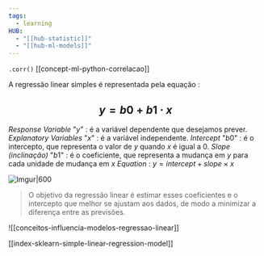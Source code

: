 ```yaml
---
tags:
  - learning
HUB:
  - "[[hub-statistic]]"
  - "[[hub-ml-models]]"
---
```

 `.corr()` [[concept-ml-python-correlacao]]

A regressão linear simples é representada pela equação :
## $$y = b0+b1\cdot x$$
*Response Variable* "$y$" : é a variável dependente que desejamos prever.
*Explanatory Variables* "$x$" : é a variável independente.
*Intercept* "$b0$" : é o intercepto, que representa o valor de $y$ quando $x$ é igual a 0.
*Slope (inclinação)* "$b1$" : é o coeficiente, que representa a mudança em $y$ para cada unidade de mudança em $x$
*Equation* : $y=intercept+slope\times x$

![Imgur|600](https://i.imgur.com/lCMBIBd.png)

>O objetivo da regressão linear é estimar esses coeficientes e o intercepto que melhor se ajustam aos dados, de modo a minimizar a diferença entre as previsões.

![[conceitos-influencia-modelos-regressao-linear]]


[[index-sklearn-simple-linear-regression-model]]


